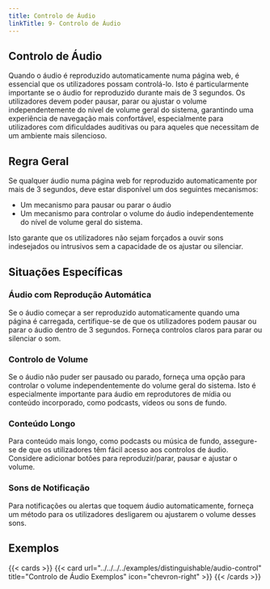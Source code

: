 ```yaml
---
title: Controlo de Áudio
linkTitle: 9- Controlo de Áudio
---
```


## Controlo de Áudio

Quando o áudio é reproduzido automaticamente numa página web, é essencial que os utilizadores possam controlá-lo. Isto é particularmente importante se o áudio for reproduzido durante mais de 3 segundos. Os utilizadores devem poder pausar, parar ou ajustar o volume independentemente do nível de volume geral do sistema, garantindo uma experiência de navegação mais confortável, especialmente para utilizadores com dificuldades auditivas ou para aqueles que necessitam de um ambiente mais silencioso.

## Regra Geral

Se qualquer áudio numa página web for reproduzido automaticamente por mais de 3 segundos, deve estar disponível um dos seguintes mecanismos:

- Um mecanismo para pausar ou parar o áudio
- Um mecanismo para controlar o volume do áudio independentemente do nível de volume geral do sistema.

Isto garante que os utilizadores não sejam forçados a ouvir sons indesejados ou intrusivos sem a capacidade de os ajustar ou silenciar.

## Situações Específicas

### Áudio com Reprodução Automática
Se o áudio começar a ser reproduzido automaticamente quando uma página é carregada, certifique-se de que os utilizadores podem pausar ou parar o áudio dentro de 3 segundos. Forneça controlos claros para parar ou silenciar o som.

### Controlo de Volume
Se o áudio não puder ser pausado ou parado, forneça uma opção para controlar o volume independentemente do volume geral do sistema. Isto é especialmente importante para áudio em reprodutores de mídia ou conteúdo incorporado, como podcasts, vídeos ou sons de fundo.

### Conteúdo Longo
Para conteúdo mais longo, como podcasts ou música de fundo, assegure-se de que os utilizadores têm fácil acesso aos controlos de áudio. Considere adicionar botões para reproduzir/parar, pausar e ajustar o volume.

### Sons de Notificação
Para notificações ou alertas que toquem áudio automaticamente, forneça um método para os utilizadores desligarem ou ajustarem o volume desses sons.

## Exemplos
{{< cards >}}
  {{< card url="../../../../examples/distinguishable/audio-control" title="Controlo de Áudio Exemplos" icon="chevron-right" >}}
{{< /cards >}}